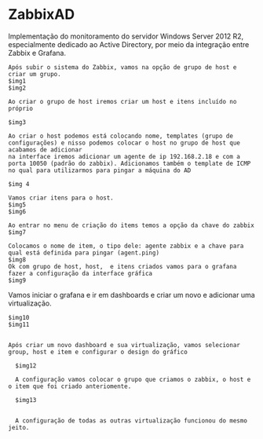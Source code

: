 # ZabbixAD
Implementação do monitoramento do servidor Windows Server 2012 R2, especialmente dedicado ao Active Directory, por meio da integração entre Zabbix e Grafana.

    Após subir o sistema do Zabbix, vamos na opção de grupo de host e criar um grupo.
    $img1  
    $img2

    Ao criar o grupo de host iremos criar um host e itens incluído no próprio

    $img3

    Ao criar o host podemos está colocando nome, templates (grupo de configurações) e nisso podemos colocar o host no grupo de host que acabamos de adicionar
    na interface iremos adicionar um agente de ip 192.168.2.18 e com a porta 10050 (padrão do zabbix). Adicionamos também o template de ICMP no qual para utilizarmos para pingar a máquina do AD

    $img 4

    Vamos criar itens para o host.
    $img5
    $img6

    Ao entrar no menu de criação do items temos a opção da chave do zabbix
    $img7

    Colocamos o nome de item, o tipo dele: agente zabbix e a chave para qual está definida para pingar (agent.ping)
    $img8
    Ok com grupo de host, host,  e itens criados vamos para o grafana fazer a configuração da interface gráfica 
    $img9

   Vamos iniciar o grafana e ir em dashboards e criar um novo e adicionar uma virtualização.
    
    $img10
    $img11

    
    Após criar um novo dashboard e sua virtualização, vamos selecionar group, host e item e configurar o design do gráfico 

      $img12

      A configuração vamos colocar o grupo que criamos o zabbix, o host e o item que foi criado anteriomente.
      
      $img13


      A configuração de todas as outras virtualização funcionou do mesmo jeito.
      
  
